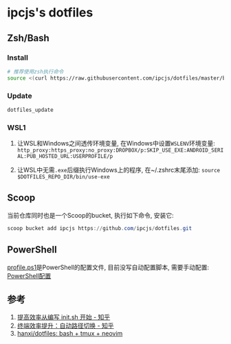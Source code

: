# ipcjs's dotfiles

## Zsh/Bash

### Install

```sh
# 推荐使用zsh执行命令
source <(curl https://raw.githubusercontent.com/ipcjs/dotfiles/master/bootstrap.sh)
```

### Update

```sh
dotfiles_update
```

### WSL1

1. 让WSL和Windows之间透传环境变量, 在Windows中设置`WSLENV`环境变量: `http_proxy:https_proxy:no_proxy:DROPBOX/p:SKIP_USE_EXE:ANDROID_SERIAL:PUB_HOSTED_URL:USERPROFILE/p`

2. 让WSL中无需`.exe`后缀执行Windows上的程序, 在~/.zshrc末尾添加: `source $DOTFILES_REPO_DIR/bin/use-exe`

## Scoop

当前仓库同时也是一个Scoop的bucket, 执行如下命令, 安装它:

```powershell
scoop bucket add ipcjs https://github.com/ipcjs/dotfiles.git
```

## PowerShell

[profile.ps1](pwsh/profile.ps1)是PowerShell的配置文件, 目前没写自动配置脚本, 需要手动配置: [PowerShell配置](https://www.evernote.com/l/AJSPPklXStNG6ZYG9jKKAbZffYUBsgdvT88/)

## 参考

1. [提高效率从编写 init.sh 开始 - 知乎](https://zhuanlan.zhihu.com/p/50080614)
2. [终端效率提升：自动路径切换 - 知乎](https://zhuanlan.zhihu.com/p/50548459)
3. [hanxi/dotfiles: bash + tmux + neovim](https://github.com/hanxi/dotfiles)
